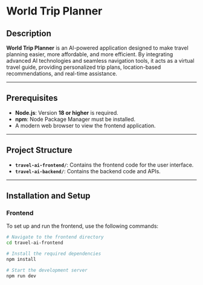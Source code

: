# World Trip Planner

## Description

**World Trip Planner** is an AI-powered application designed to make travel planning easier, more affordable, and more efficient. By integrating advanced AI technologies and seamless navigation tools, it acts as a virtual travel guide, providing personalized trip plans, location-based recommendations, and real-time assistance.

---

## Prerequisites

- **Node.js**: Version **18 or higher** is required.
- **npm**: Node Package Manager must be installed.
- A modern web browser to view the frontend application.

---

## Project Structure

- **`travel-ai-frontend/`**: Contains the frontend code for the user interface.
- **`travel-ai-backend/`**: Contains the backend code and APIs.

---

## Installation and Setup

### Frontend

To set up and run the frontend, use the following commands:

```bash
# Navigate to the frontend directory
cd travel-ai-frontend

# Install the required dependencies
npm install

# Start the development server
npm run dev
